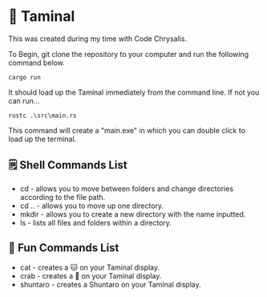 # 🐢 Taminal 

This was created during my time with Code Chrysalis.

To Begin, git clone the repository to your computer and run the following command below.

```
cargo run
```

It should load up the Taminal immediately from the command line. If not you can run...

```
rustc .\src\main.rs
```

This command will create a "main.exe" in which you can double click to load up the terminal.

## 🗒️ Shell Commands List 
* cd <file path> - allows you to move between folders and change directories according to the file path.
* cd .. - allows you to move up one directory.
* mkdir <new folder name> - allows you to create a new directory with the name inputted.
* ls - lists all files and folders within a directory.

## 🍡 Fun Commands List 
* cat - creates a 🐱 on your Taminal display.
* crab - creates a 🦀 on your Taminal display.
* shuntaro - creates a Shuntaro on your Taminal display.

